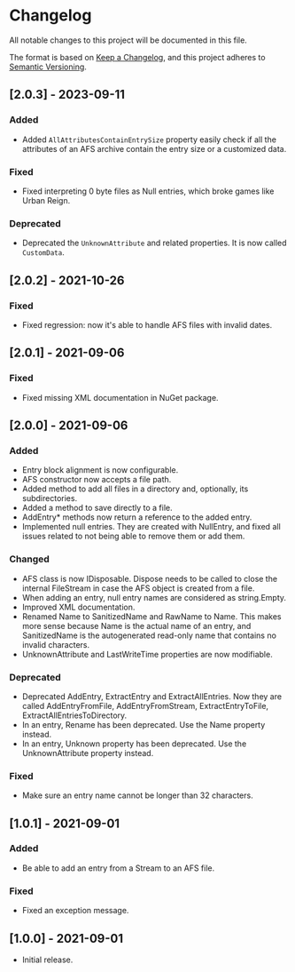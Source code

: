 # Changelog
All notable changes to this project will be documented in this file.

The format is based on [Keep a Changelog](https://keepachangelog.com/en/1.0.0/),
and this project adheres to [Semantic Versioning](https://semver.org/spec/v2.0.0.html).

## [2.0.3] - 2023-09-11
### Added
- Added `AllAttributesContainEntrySize` property easily check if all the attributes of an AFS archive contain the entry size or a customized data. 
### Fixed
- Fixed interpreting 0 byte files as Null entries, which broke games like Urban Reign.
### Deprecated
- Deprecated the `UnknownAttribute` and related properties. It is now called `CustomData`.

## [2.0.2] - 2021-10-26
### Fixed
- Fixed regression: now it's able to handle AFS files with invalid dates.

## [2.0.1] - 2021-09-06
### Fixed
- Fixed missing XML documentation in NuGet package.

## [2.0.0] - 2021-09-06
### Added
- Entry block alignment is now configurable.
- AFS constructor now accepts a file path.
- Added method to add all files in a directory and, optionally, its subdirectories.
- Added a method to save directly to a file.
- AddEntry* methods now return a reference to the added entry.
- Implemented null entries. They are created with NullEntry, and fixed all issues related to not being able to remove them or add them.

### Changed
- AFS class is now IDisposable. Dispose needs to be called to close the internal FileStream in case the AFS object is created from a file.
- When adding an entry, null entry names are considered as string.Empty.
- Improved XML documentation.
- Renamed Name to SanitizedName and RawName to Name. This makes more sense because Name is the actual name of an entry, and SanitizedName is the autogenerated read-only name that contains no invalid characters.
- UnknownAttribute and LastWriteTime properties are now modifiable.

### Deprecated
- Deprecated AddEntry, ExtractEntry and ExtractAllEntries. Now they are called AddEntryFromFile, AddEntryFromStream, ExtractEntryToFile, ExtractAllEntriesToDirectory.
- In an entry, Rename has been deprecated. Use the Name property instead.
- In an entry, Unknown property has been deprecated. Use the UnknownAttribute property instead.

### Fixed
- Make sure an entry name cannot be longer than 32 characters.

## [1.0.1] - 2021-09-01
### Added
- Be able to add an entry from a Stream to an AFS file.
### Fixed
- Fixed an exception message.

## [1.0.0] - 2021-09-01
- Initial release.
